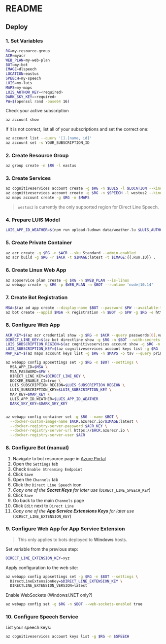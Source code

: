 # README

## Deploy

### 1. Set Variables

```bash
RG=my-resource-group
ACR=myacr
WEB_PLAN=my-web-plan
BOT=my-bot
IMAGE=dlspeech
LOCATION=eastus
SPEECH=my-speech
LUIS=my-luis
MAPS=my-maps
LUIS_AUTHOR_KEY=<required>
DARK_SKY_KEY=<required>
PW=$(openssl rand -base64 16)
```

Check your active subscription

```bash
az account show
```

If it is not correct, list all of your subscriptions and set the correct one:

```bash
az account list --query '[].[name, id]'
az account set -s YOUR_SUBSCRIPTION_ID
```

### 2. Create Resource Group

```bash
az group create -n $RG -l eastus
```

### 3. Create Services

```bash
az cognitiveservices account create -g $RG -n $LUIS -l $LOCATION --kind LUIS --sku S0
az cognitiveservices account create -g $RG -n $SPEECH -l westus2 --kind SpeechServices --sku S0
az maps account create -g $RG -n $MAPS
```

> `westus2` is currently the only supported region for Direct Line Speech.

### 4. Prepare LUIS Model

```bash
LUIS_APP_ID_WEATHER=$(npm run upload-ludown data/weather.lu $LUIS_AUTHOR_KEY)
```

### 5. Create Private Container

```bash
az acr create -g $RG -n $ACR --sku Standard --admin-enabled
az acr build -g $RG -r $ACR -t $IMAGE:latest -t $IMAGE:{{.Run.ID}} .
```

### 6. Create Linux Web App

```bash
az appservice plan create -g $RG -n $WEB_PLAN --is-linux
az webapp create -g $RG -p $WEB_PLAN -n $BOT --runtime 'node|10.14'
```

### 7. Create Bot Registration

```bash
MSA=$(az ad app create --display-name $BOT --password $PW --available-to-other-tenants --query appId -o tsv)
az bot create --appid $MSA -k registration -n $BOT -p $PW -g $RG -e https://$BOT.azurewebsites.net/api/messages
```

### 8. Configure Web App

```bash
ACR_KEY=$(az acr credential show -g $RG -n $ACR --query passwords[0].value -o tsv)
DIRECT_LINE_KEY=$(az bot directline show -g $RG -n $BOT --with-secrets --query properties.properties.sites[0].key -o tsv)
LUIS_SUBSCRIPTION_REGION=$(az cognitiveservices account show -g $RG -n $LUIS -o tsv --query location)
LUIS_SUBSCRIPTION_KEY=$(az cognitiveservices account keys list -g $RG -n $LUIS -o tsv --query key1)
MAP_KEY=$(az maps account keys list -g $RG -n $MAPS -o tsv --query primaryKey)

az webapp config appsettings set -g $RG -n $BOT --settings \
  MSA_APP_ID=$MSA \
  MSA_PASSWORD=$PW \
  DIRECT_LINE_KEY=$DIRECT_LINE_KEY \
  DOCKER_ENABLE_CI=true \
  LUIS_SUBSCRIPTION_REGION=$LUIS_SUBSCRIPTION_REGION \
  LUIS_SUBSCRIPTION_KEY=$LUIS_SUBSCRIPTION_KEY \
  MAP_KEY=$MAP_KEY \
  LUIS_APP_ID_WEATHER=$LUIS_APP_ID_WEATHER
  DARK_SKY_KEY=$DARK_SKY_KEY


az webapp config container set -g $RG --name $BOT \
  --docker-custom-image-name $ACR.azurecr.io/$IMAGE:latest \
  --docker-registry-server-password $ACR_KEY \
  --docker-registry-server-url https://$ACR.azurecr.io \
  --docker-registry-server-user $ACR
```

### 8. Configure Bot (manual)

1.  Navigate to bot resource page in [Azure Portal](https://portal.azure.com/)
2.  Open the `Settings` tab
3.  Check `Enable Streaming Endpoint`
4.  Click `Save`
5.  Open the `Channels` tab
6.  Click the `Direct Line Speech` icon
7.  _Copy one of the __Secret Keys__ for later use_ (`DIRECT_LINE_SPEECH_KEY`)
8.  Click `Save` 
9.  Go back to the main `Channels` page
10. Click `Edit` next to `Direct Line`
11. _Copy one of the __App Service Extensions Keys__ for later use_ (`DIRECT_LINE_EXTENSION_KEY`)

### 9. Configure Web App for App Service Extension

> This only applies to bots deployed to __Windows__ hosts.

Set variable from the previous step:

```bash
DIRECT_LINE_EXTENSION_KEY=xyz
```

Apply configuration to the web site:

```bash
az webapp config appsettings set -g $RG -n $BOT --settings \
  DirectLineExtensionKey=$DIRECT_LINE_EXTENSION_KEY \
  DIRECTLINE_EXTENSION_VERSION=latest
```

Enable WebSockets (Windows/.NET only?)

```bash
az webapp config set -g $RG -n $BOT --web-sockets-enabled true
```

### 10. Configure Speech Service

List your speech keys:

```bash
az cognitiveservices account keys list -g $RG -n $SPEECH
```
